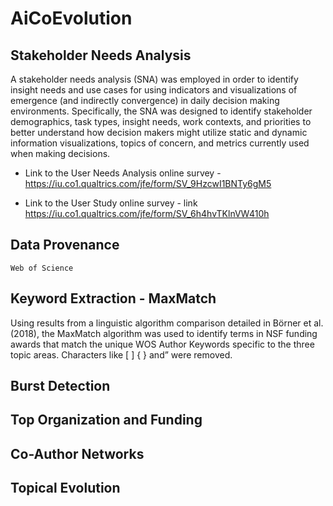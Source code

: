 # AiCoEvolution

## Stakeholder Needs Analysis

A stakeholder needs analysis (SNA) was employed in order to identify insight needs and use cases for using indicators and visualizations of emergence (and indirectly convergence) in daily decision making environments. Specifically, the SNA was designed to identify stakeholder demographics, task types, insight needs, work contexts, and priorities to better understand how decision makers might utilize static and dynamic information visualizations, topics of concern, and metrics currently used when making decisions.

- Link to the User Needs Analysis online survey - https://iu.co1.qualtrics.com/jfe/form/SV_9HzcwI1BNTy6gM5

- Link to the User Study online survey - link https://iu.co1.qualtrics.com/jfe/form/SV_6h4hvTKlnVW410h

## Data Provenance

``Web of Science``

## Keyword Extraction - MaxMatch

Using results from a linguistic algorithm comparison detailed in Börner et al. (2018), the MaxMatch algorithm was used to identify terms in NSF funding awards that match the unique WOS Author Keywords specific to the three topic areas. Characters like [ ] { } and” were removed.   

## Burst Detection

## Top Organization and Funding

## Co-Author Networks

## Topical Evolution
